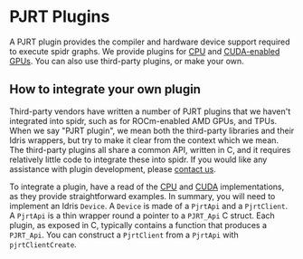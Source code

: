 # PJRT Plugins

A PJRT plugin provides the compiler and hardware device support required to execute spidr graphs. We provide plugins for [CPU](xla-cpu/README.md) and [CUDA-enabled GPUs](xla-cuda/README.md). You can also use third-party plugins, or make your own.

## How to integrate your own plugin

Third-party vendors have written a number of PJRT plugins that we haven't integrated into spidr, such as for ROCm-enabled AMD GPUs, and TPUs. When we say "PJRT plugin", we mean both the third-party libraries and their Idris wrappers, but try to make it clear from the context which we mean. The third-party plugins all share a common API, written in C, and it requires relatively little code to integrate these into spidr. If you would like any assistance with plugin development, please [contact us](../README.md#contact).

To integrate a plugin, have a read of the [CPU](xla-cpu) and [CUDA](xla-cuda) implementations, as they provide straightforward examples. In summary, you will need to implement an Idris `Device`. A `Device` is made of a `PjrtApi` and a `PjrtClient`. A `PjrtApi` is a thin wrapper round a pointer to a `PJRT_Api` C struct. Each plugin, as exposed in C, typically contains a function that produces a `PJRT_Api`. You can construct a `PjrtClient` from a `PjrtApi` with `pjrtClientCreate`.
